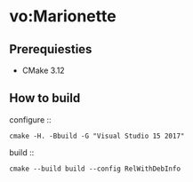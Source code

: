 # vo:Marionette

## Prerequiesties

* CMake 3.12

## How to build



configure ::

    cmake -H. -Bbuild -G "Visual Studio 15 2017"

build ::

    cmake --build build --config RelWithDebInfo
